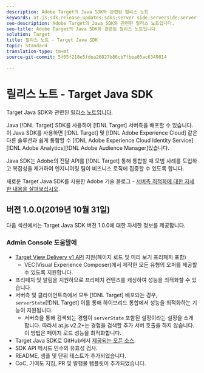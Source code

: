 ```yaml
---
description: Adobe Target의 Java SDK와 관련된 릴리스 노트
keywords: at.js;sdk;release;updates;sdks;server side;serverside;server-side;java-sdk
seo-description: Adobe Target의 Java SDK와 관련된 릴리스 노트입니다.
seo-title: Adobe Target의 Java SDK와 관련된 릴리스 노트입니다.
solution: Target
title: 릴리스 노트 - Target Java SDK
topic: Standard
translation-type: tm+mt
source-git-commit: 5f05f218e5fdea26827b86cb7fbea05ac6349014

---
```



# 릴리스 노트 - Target Java SDK

Target Java SDK와 관련된 [릴리스 노트입니다](https://github.com/adobe/target-java-sdk).

Java [!DNL Target] SDK를 사용하여 [!DNL Target] 서버측을 배포할 수 있습니다. 이 Java SDK를 사용하면 [!DNL Target] 및 [!DNL Adobe Experience Cloud] 같은 다른 솔루션과 쉽게 통합할 수 [!DNL Adobe Experience Cloud Identity Service][!DNL Adobe Analytics][!DNL Adobe Audience Manager]있습니다.

Java SDK는 Adobe의 전달 API를 [!DNL Target] 통해 통합할 때 모범 사례를 도입하고 복잡성을 제거하여 엔지니어링 팀이 비즈니스 로직에 집중할 수 있도록 합니다.

새로운 Target Java SDK를 사용한 Adobe 기술 블로그 - [서버측 최적화에 대한 자세한 내용을 살펴보십시오](https://medium.com/adobetech/server-side-optimization-with-the-new-target-java-sdk-421dc418a3f2).

## 버전 1.0.0(2019년 10월 31일)

다음 섹션에서는 Target Java SDK 버전 1.0.0에 대한 자세한 정보를 제공합니다.

### Admin Console 도움말에

* [Target View Delivery v1 API](https://developers.adobetarget.com/api/delivery-api/) 지원(페이지 로드 및 미리 보기 프리페치 포함)
   * VEC(Visual Experience Composer)에서 제작한 모든 유형의 오퍼를 제공할 수 있도록 지원합니다.
* 프리페치 및 알림을 지원하므로 프리페치 컨텐츠를 캐싱하여 성능을 최적화할 수 있습니다.
* 서버측 및 클라이언트측에서 모두 [!DNL Target] 배포되는 경우, `serverState`[!DNL Target] 이를 통해 하이브리드 통합에서 성능을 최적화하는 기능이 지원됩니다.
   * 서버측을 통해 검색되는 경험이 `serverState` 포함된 설정이라는 설정을 소개합니다. 따라서 at.js v2.2+는 경험을 검색할 추가 서버 호출을 하지 않습니다. 이 방법은 페이지 로드 성능을 최적화합니다.
* Target Java SDK로 GitHub에서 [제공되는 오픈 소스](https://github.com/adobe/target-java-sdk).
* SDK API 메서드 인수의 유효성 검사.
* README, 샘플 및 단위 테스트가 추가되었습니다.
* CoC, 기여도 지침, PR 및 발행물 템플릿이 추가되었습니다.

